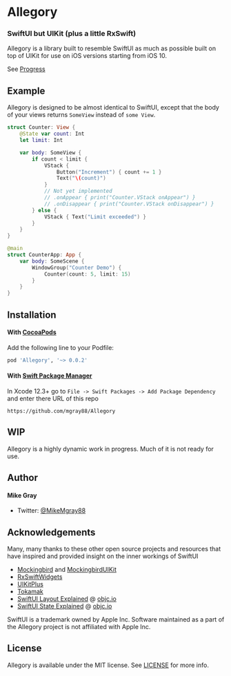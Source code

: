# Allegory

### SwiftUI but UIKit (plus a little RxSwift)

Allegory is a library built to resemble SwiftUI as much as possible built on top of UIKit for use on iOS versions starting from iOS 10.

See [Progress](docs/Progress.md)

## Example

Allegory is designed to be almost identical to SwiftUI, except that the body of your views returns `SomeView` instead of `some View`.

```swift
struct Counter: View {
    @State var count: Int
    let limit: Int

    var body: SomeView {
        if count < limit {
            VStack {
                Button("Increment") { count += 1 }
                Text("\(count)")
            }
            // Not yet implemented
            // .onAppear { print("Counter.VStack onAppear") }
            // .onDisappear { print("Counter.VStack onDisappear") }
        } else {
            VStack { Text("Limit exceeded") }
        }
    }
}

@main
struct CounterApp: App {
    var body: SomeScene {
        WindowGroup("Counter Demo") {
            Counter(count: 5, limit: 15)
        }
    }
}
```

## Installation

#### With [CocoaPods](https://cocoapods.org)

Add the following line to your Podfile:
```ruby
pod 'Allegory', '~> 0.0.2'
```

#### With [Swift Package Manager](https://swift.org/package-manager/)

In Xcode 12.3+ go to `File -> Swift Packages -> Add Package Dependency` and enter there URL of this repo
```
https://github.com/mgray88/Allegory
```

## WIP

Allegory is a highly dynamic work in progress. Much of it is not ready for use.

## Author

#### Mike Gray
- Twitter: [@MikeMgray88](https://twitter.com/MikeMgray88)

## Acknowledgements
Many, many thanks to these other open source projects and resources that have inspired and provided insight on the inner workings of SwiftUI  
- [Mockingbird](https://github.com/DeclarativeHub/Mockingbird) and [MockingbirdUIKit](https://github.com/DeclarativeHub/MockingbirdUIKit)
- [RxSwiftWidgets](https://github.com/hmlongco/RxSwiftWidgets)
- [UIKitPlus](https://github.com/MihaelIsaev/UIKitPlus)
- [Tokamak](https://github.com/TokamakUI/Tokamak)
- [SwiftUI Layout Explained](https://talk.objc.io/collections/swiftui-layout-explained) @ [objc.io](https://www.objc.io/)
- [SwiftUI State Explained](https://talk.objc.io/collections/swiftui-state-explained) @ [objc.io](https://www.objc.io/)

SwiftUI is a trademark owned by Apple Inc. Software maintained as a part of the Allegory project is not affiliated with Apple Inc.

## License

Allegory is available under the MIT license. See [LICENSE](LICENSE) for more info.
